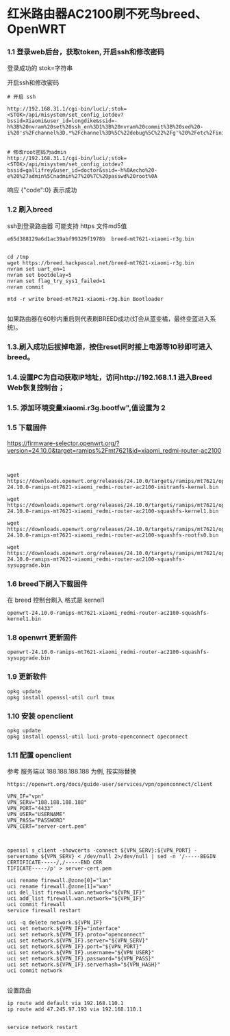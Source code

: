# 红米路由器AC2100刷不死鸟breed、OpenWRT



### 1.1 登录web后台，获取token, 开启ssh和修改密码
登录成功的  stok=字符串  

开启ssh和修改密码

```
# 开启 ssh

http://192.168.31.1/cgi-bin/luci/;stok=<STOK>/api/misystem/set_config_iotdev?bssid=Xiaomi&user_id=longdike&ssid=-h%3B%20nvram%20set%20ssh_en%3D1%3B%20nvram%20commit%3B%20sed%20-i%20's%2Fchannel%3D.*%2Fchannel%3D%5C%22debug%5C%22%2Fg'%20%2Fetc%2Finit.d%2Fdropbear%3B%20%2Fetc%2Finit.d%2Fdropbear%20start%3B


# 修改root密码为admin
http://192.168.31.1/cgi-bin/luci/;stok=<STOK>/api/misystem/set_config_iotdev?bssid=gallifrey&user_id=doctor&ssid=-h%0Aecho%20-e%20%27admin%5Cnadmin%27%20%7C%20passwd%20root%0A

```
响应 {"code":0} 表示成功



### 1.2 刷入breed

ssh到登录路由器 可能支持 https
文件md5值 
```
e65d388129a6d1ac39abf99329f1978b  breed-mt7621-xiaomi-r3g.bin
```

```

cd /tmp
wget https://breed.hackpascal.net/breed-mt7621-xiaomi-r3g.bin
nvram set uart_en=1
nvram set bootdelay=5
nvram set flag_try_sys1_failed=1
nvram commit

mtd -r write breed-mt7621-xiaomi-r3g.bin Bootloader


```


如果路由器在60秒内重启则代表刷BREED成功(灯会从蓝变橘，最终变蓝进入系统)。

### 1.3.刷入成功后拔掉电源，按住reset同时接上电源等10秒即可进入breed。

### 1.4.设置PC为自动获取IP地址，访问http://192.168.1.1 进入Breed Web恢复控制台；

### 1.5. 添加环境变量xiaomi.r3g.bootfw",值设置为 2



### 1.5 下载固件

https://firmware-selector.openwrt.org/?version=24.10.0&target=ramips%2Fmt7621&id=xiaomi_redmi-router-ac2100

```


wget https://downloads.openwrt.org/releases/24.10.0/targets/ramips/mt7621/openwrt-24.10.0-ramips-mt7621-xiaomi_redmi-router-ac2100-initramfs-kernel.bin

wget https://downloads.openwrt.org/releases/24.10.0/targets/ramips/mt7621/openwrt-24.10.0-ramips-mt7621-xiaomi_redmi-router-ac2100-squashfs-kernel1.bin

wget https://downloads.openwrt.org/releases/24.10.0/targets/ramips/mt7621/openwrt-24.10.0-ramips-mt7621-xiaomi_redmi-router-ac2100-squashfs-rootfs0.bin

wget https://downloads.openwrt.org/releases/24.10.0/targets/ramips/mt7621/openwrt-24.10.0-ramips-mt7621-xiaomi_redmi-router-ac2100-squashfs-sysupgrade.bin

```

### 1.6 breed下刷入下载固件
在 breed 控制台刷入   格式是   kernel1

```
openwrt-24.10.0-ramips-mt7621-xiaomi_redmi-router-ac2100-squashfs-kernel1.bin
```


### 1.8 openwrt 更新固件

```
openwrt-24.10.0-ramips-mt7621-xiaomi_redmi-router-ac2100-squashfs-sysupgrade.bin
```

### 1.9 更新软件

```
opkg update
opkg install openssl-util curl tmux

```


### 1.10 安装 openclient

```
opkg update
opkg install openssl-util luci-proto-openconnect opeconnect 
```

### 1.11 配置  openclient

参考 服务端以 188.188.188.188 为例, 按实际替换
```
https://openwrt.org/docs/guide-user/services/vpn/openconnect/client
```
```
VPN_IF="vpn"
VPN_SERV="188.188.188.188"
VPN_PORT="4433"
VPN_USER="USERNAME"
VPN_PASS="PASSWORD"
VPN_CERT="server-cert.pem"

 

openssl s_client -showcerts -connect ${VPN_SERV}:${VPN_PORT} -servername ${VPN_SERV} < /dev/null 2>/dev/null | sed -n '/-----BEGIN CERTIFICATE-----/,/-----END CER
TIFICATE-----/p' > server-cert.pem
  
uci rename firewall.@zone[0]="lan"
uci rename firewall.@zone[1]="wan"
uci del_list firewall.wan.network="${VPN_IF}"
uci add_list firewall.wan.network="${VPN_IF}"
uci commit firewall
service firewall restart
  
uci -q delete network.${VPN_IF}
uci set network.${VPN_IF}="interface"
uci set network.${VPN_IF}.proto="openconnect"
uci set network.${VPN_IF}.server="${VPN_SERV}"
uci set network.${VPN_IF}.port="${VPN_PORT}"
uci set network.${VPN_IF}.username="${VPN_USER}"
uci set network.${VPN_IF}.password="${VPN_PASS}"
uci set network.${VPN_IF}.serverhash="${VPN_HASH}"
uci commit network
  
```

设置路由

```
ip route add default via 192.168.110.1
ip route add 47.245.97.193 via 192.168.110.1
```

```

service network restart

```